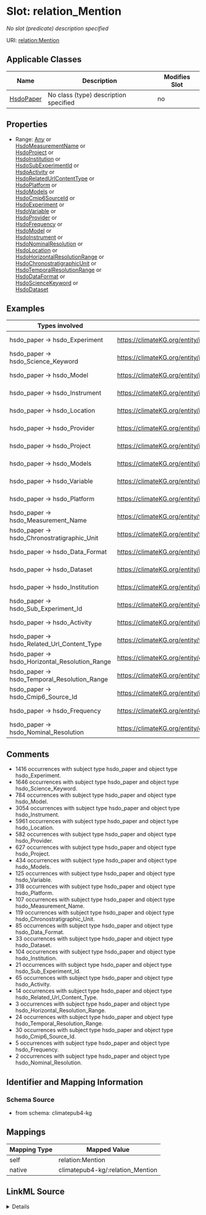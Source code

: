 

# Slot: relation_Mention


_No slot (predicate) description specified_





URI: [relation:Mention](http://relation.org/Mention)



<!-- no inheritance hierarchy -->





## Applicable Classes

| Name | Description | Modifies Slot |
| --- | --- | --- |
| [HsdoPaper](../classes/HsdoPaper.md) | No class (type) description specified |  no  |







## Properties

* Range: [Any](../classes/Any.md)&nbsp;or&nbsp;<br />[HsdoMeasurementName](../classes/HsdoMeasurementName.md)&nbsp;or&nbsp;<br />[HsdoProject](../classes/HsdoProject.md)&nbsp;or&nbsp;<br />[HsdoInstitution](../classes/HsdoInstitution.md)&nbsp;or&nbsp;<br />[HsdoSubExperimentId](../classes/HsdoSubExperimentId.md)&nbsp;or&nbsp;<br />[HsdoActivity](../classes/HsdoActivity.md)&nbsp;or&nbsp;<br />[HsdoRelatedUrlContentType](../classes/HsdoRelatedUrlContentType.md)&nbsp;or&nbsp;<br />[HsdoPlatform](../classes/HsdoPlatform.md)&nbsp;or&nbsp;<br />[HsdoModels](../classes/HsdoModels.md)&nbsp;or&nbsp;<br />[HsdoCmip6SourceId](../classes/HsdoCmip6SourceId.md)&nbsp;or&nbsp;<br />[HsdoExperiment](../classes/HsdoExperiment.md)&nbsp;or&nbsp;<br />[HsdoVariable](../classes/HsdoVariable.md)&nbsp;or&nbsp;<br />[HsdoProvider](../classes/HsdoProvider.md)&nbsp;or&nbsp;<br />[HsdoFrequency](../classes/HsdoFrequency.md)&nbsp;or&nbsp;<br />[HsdoModel](../classes/HsdoModel.md)&nbsp;or&nbsp;<br />[HsdoInstrument](../classes/HsdoInstrument.md)&nbsp;or&nbsp;<br />[HsdoNominalResolution](../classes/HsdoNominalResolution.md)&nbsp;or&nbsp;<br />[HsdoLocation](../classes/HsdoLocation.md)&nbsp;or&nbsp;<br />[HsdoHorizontalResolutionRange](../classes/HsdoHorizontalResolutionRange.md)&nbsp;or&nbsp;<br />[HsdoChronostratigraphicUnit](../classes/HsdoChronostratigraphicUnit.md)&nbsp;or&nbsp;<br />[HsdoTemporalResolutionRange](../classes/HsdoTemporalResolutionRange.md)&nbsp;or&nbsp;<br />[HsdoDataFormat](../classes/HsdoDataFormat.md)&nbsp;or&nbsp;<br />[HsdoScienceKeyword](../classes/HsdoScienceKeyword.md)&nbsp;or&nbsp;<br />[HsdoDataset](../classes/HsdoDataset.md)






## Examples

| Types involved | Subject | Predicate | Object |
| --- | --- | --- | --- |
| hsdo_paper → hsdo_Experiment | https://climateKG.org/entity/initial_3 | relation:Mention | https://climateKG.org/entity/878e70de-f929-4d2f-9325-145ca95787e9 |
| hsdo_paper → hsdo_Science_Keyword | https://climateKG.org/entity/initial_3 | relation:Mention | https://climateKG.org/entity/d6aec072-daf9-4f96-b667-6c7831cf6bdd |
| hsdo_paper → hsdo_Model | https://climateKG.org/entity/initial_3 | relation:Mention | https://climateKG.org/entity/3fe9c479-3cb5-45bf-8f4d-637282dccfa3 |
| hsdo_paper → hsdo_Instrument | https://climateKG.org/entity/initial_3 | relation:Mention | https://climateKG.org/entity/ba008542-5c6f-462a-8ddf-21e54cbf3034 |
| hsdo_paper → hsdo_Location | https://climateKG.org/entity/initial_3 | relation:Mention | https://climateKG.org/entity/fa0ec8a7-ebed-4f2d-834b-1fa6a1c2e0ed |
| hsdo_paper → hsdo_Provider | https://climateKG.org/entity/initial_2 | relation:Mention | https://climateKG.org/entity/d738d343-0440-4258-850d-107f9cd8072c |
| hsdo_paper → hsdo_Project | https://climateKG.org/entity/initial_3 | relation:Mention | https://climateKG.org/entity/4ea1b3cc-d4d2-4803-a416-753cdd1ec451 |
| hsdo_paper → hsdo_Models | https://climateKG.org/entity/initial_3 | relation:Mention | https://climateKG.org/entity/b0346391-1b8a-41b8-9427-ff6e314fa06d |
| hsdo_paper → hsdo_Variable | https://climateKG.org/entity/initial_2 | relation:Mention | https://climateKG.org/entity/ba70b595-5263-4ffd-97a2-f86ba91681ae |
| hsdo_paper → hsdo_Platform | https://climateKG.org/entity/initial_2 | relation:Mention | https://climateKG.org/entity/a9c4dcab-bbd0-4f67-b2c0-bbbe71b8245e |
| hsdo_paper → hsdo_Measurement_Name | https://climateKG.org/entity/f5e16581be56679d091bec59956504b6c3e30239 | relation:Mention | https://climateKG.org/entity/fabeb7da-9d33-450e-83b0-5c3651d1e4a1 |
| hsdo_paper → hsdo_Chronostratigraphic_Unit | https://climateKG.org/entity/fb813628076a23fecc28f478f08a09ebdee33b0f | relation:Mention | https://climateKG.org/entity/c7e7fb38-44ef-4c5b-aa1d-b3fdcf89d838 |
| hsdo_paper → hsdo_Data_Format | https://climateKG.org/entity/initial_2 | relation:Mention | https://climateKG.org/entity/ac392872-1571-4bfd-94dd-81f93d9f1fd0 |
| hsdo_paper → hsdo_Dataset | https://climateKG.org/entity/initial_3 | relation:Mention | https://climateKG.org/entity/a0b26420-3a13-4742-8d6f-391dc5c49d64 |
| hsdo_paper → hsdo_Institution | https://climateKG.org/entity/initial_3 | relation:Mention | https://climateKG.org/entity/e8df7edd-a176-45c9-8515-3a520948ef63 |
| hsdo_paper → hsdo_Sub_Experiment_Id | https://climateKG.org/entity/e6047f024856646877a812ee5a3f3848a9830b49 | relation:Mention | https://climateKG.org/entity/3bc6fedc-c5a4-4986-bec2-eacc7b75a5dd |
| hsdo_paper → hsdo_Activity | https://climateKG.org/entity/initial_2 | relation:Mention | https://climateKG.org/entity/68885007-d975-4f24-bdd5-dd19b246bdf6 |
| hsdo_paper → hsdo_Related_Url_Content_Type | https://climateKG.org/entity/f71f5612d64efcb9af7ebc9cd2e550d6d053e5a7 | relation:Mention | https://climateKG.org/entity/86b8b121-d710-4c5b-84b0-7b40717f6c76 |
| hsdo_paper → hsdo_Horizontal_Resolution_Range | https://climateKG.org/entity/c3ff320aa72c7e29d067731f19e847505567c120 | relation:Mention | https://climateKG.org/entity/1499785c-8b74-45f4-bbf7-19d2d4e43b2f |
| hsdo_paper → hsdo_Temporal_Resolution_Range | https://climateKG.org/entity/f1c594d8410ba7bf74732bfa710f08a935511a7d | relation:Mention | https://climateKG.org/entity/7c5420a6-94e2-40ca-9dff-20309090d327 |
| hsdo_paper → hsdo_Cmip6_Source_Id | https://climateKG.org/entity/initial_2 | relation:Mention | https://climateKG.org/entity/df0ba39b-7461-4cee-8660-c80fee72e96b |
| hsdo_paper → hsdo_Frequency | https://climateKG.org/entity/c3ff320aa72c7e29d067731f19e847505567c120 | relation:Mention | https://climateKG.org/entity/8e4900ff-c7bc-47a1-aa55-a8892696d769 |
| hsdo_paper → hsdo_Nominal_Resolution | https://climateKG.org/entity/cd3e2817ca55a23192a862920ac38ad5c06e2adf | relation:Mention | https://climateKG.org/entity/82a2971f-82eb-46aa-8d70-1343570edba8 |


## Comments

* 1416 occurrences with subject type hsdo_paper and object type hsdo_Experiment.
* 1646 occurrences with subject type hsdo_paper and object type hsdo_Science_Keyword.
* 784 occurrences with subject type hsdo_paper and object type hsdo_Model.
* 3054 occurrences with subject type hsdo_paper and object type hsdo_Instrument.
* 5961 occurrences with subject type hsdo_paper and object type hsdo_Location.
* 582 occurrences with subject type hsdo_paper and object type hsdo_Provider.
* 627 occurrences with subject type hsdo_paper and object type hsdo_Project.
* 434 occurrences with subject type hsdo_paper and object type hsdo_Models.
* 125 occurrences with subject type hsdo_paper and object type hsdo_Variable.
* 318 occurrences with subject type hsdo_paper and object type hsdo_Platform.
* 107 occurrences with subject type hsdo_paper and object type hsdo_Measurement_Name.
* 119 occurrences with subject type hsdo_paper and object type hsdo_Chronostratigraphic_Unit.
* 85 occurrences with subject type hsdo_paper and object type hsdo_Data_Format.
* 33 occurrences with subject type hsdo_paper and object type hsdo_Dataset.
* 104 occurrences with subject type hsdo_paper and object type hsdo_Institution.
* 21 occurrences with subject type hsdo_paper and object type hsdo_Sub_Experiment_Id.
* 65 occurrences with subject type hsdo_paper and object type hsdo_Activity.
* 14 occurrences with subject type hsdo_paper and object type hsdo_Related_Url_Content_Type.
* 3 occurrences with subject type hsdo_paper and object type hsdo_Horizontal_Resolution_Range.
* 24 occurrences with subject type hsdo_paper and object type hsdo_Temporal_Resolution_Range.
* 30 occurrences with subject type hsdo_paper and object type hsdo_Cmip6_Source_Id.
* 5 occurrences with subject type hsdo_paper and object type hsdo_Frequency.
* 2 occurrences with subject type hsdo_paper and object type hsdo_Nominal_Resolution.

## Identifier and Mapping Information







### Schema Source


* from schema: climatepub4-kg




## Mappings

| Mapping Type | Mapped Value |
| ---  | ---  |
| self | relation:Mention |
| native | climatepub4-kg/:relation_Mention |




## LinkML Source

<details>
```yaml
name: relation_Mention
description: No slot (predicate) description specified
comments:
- 1416 occurrences with subject type hsdo_paper and object type hsdo_Experiment.
- 1646 occurrences with subject type hsdo_paper and object type hsdo_Science_Keyword.
- 784 occurrences with subject type hsdo_paper and object type hsdo_Model.
- 3054 occurrences with subject type hsdo_paper and object type hsdo_Instrument.
- 5961 occurrences with subject type hsdo_paper and object type hsdo_Location.
- 582 occurrences with subject type hsdo_paper and object type hsdo_Provider.
- 627 occurrences with subject type hsdo_paper and object type hsdo_Project.
- 434 occurrences with subject type hsdo_paper and object type hsdo_Models.
- 125 occurrences with subject type hsdo_paper and object type hsdo_Variable.
- 318 occurrences with subject type hsdo_paper and object type hsdo_Platform.
- 107 occurrences with subject type hsdo_paper and object type hsdo_Measurement_Name.
- 119 occurrences with subject type hsdo_paper and object type hsdo_Chronostratigraphic_Unit.
- 85 occurrences with subject type hsdo_paper and object type hsdo_Data_Format.
- 33 occurrences with subject type hsdo_paper and object type hsdo_Dataset.
- 104 occurrences with subject type hsdo_paper and object type hsdo_Institution.
- 21 occurrences with subject type hsdo_paper and object type hsdo_Sub_Experiment_Id.
- 65 occurrences with subject type hsdo_paper and object type hsdo_Activity.
- 14 occurrences with subject type hsdo_paper and object type hsdo_Related_Url_Content_Type.
- 3 occurrences with subject type hsdo_paper and object type hsdo_Horizontal_Resolution_Range.
- 24 occurrences with subject type hsdo_paper and object type hsdo_Temporal_Resolution_Range.
- 30 occurrences with subject type hsdo_paper and object type hsdo_Cmip6_Source_Id.
- 5 occurrences with subject type hsdo_paper and object type hsdo_Frequency.
- 2 occurrences with subject type hsdo_paper and object type hsdo_Nominal_Resolution.
examples:
- description: hsdo_paper → hsdo_Experiment
  object:
    example_object: https://climateKG.org/entity/878e70de-f929-4d2f-9325-145ca95787e9
    example_object_type: hsdo_Experiment
    example_predicate: relation:Mention
    example_subject: https://climateKG.org/entity/initial_3
    example_subject_type: hsdo_paper
- description: hsdo_paper → hsdo_Science_Keyword
  object:
    example_object: https://climateKG.org/entity/d6aec072-daf9-4f96-b667-6c7831cf6bdd
    example_object_type: hsdo_Science_Keyword
    example_predicate: relation:Mention
    example_subject: https://climateKG.org/entity/initial_3
    example_subject_type: hsdo_paper
- description: hsdo_paper → hsdo_Model
  object:
    example_object: https://climateKG.org/entity/3fe9c479-3cb5-45bf-8f4d-637282dccfa3
    example_object_type: hsdo_Model
    example_predicate: relation:Mention
    example_subject: https://climateKG.org/entity/initial_3
    example_subject_type: hsdo_paper
- description: hsdo_paper → hsdo_Instrument
  object:
    example_object: https://climateKG.org/entity/ba008542-5c6f-462a-8ddf-21e54cbf3034
    example_object_type: hsdo_Instrument
    example_predicate: relation:Mention
    example_subject: https://climateKG.org/entity/initial_3
    example_subject_type: hsdo_paper
- description: hsdo_paper → hsdo_Location
  object:
    example_object: https://climateKG.org/entity/fa0ec8a7-ebed-4f2d-834b-1fa6a1c2e0ed
    example_object_type: hsdo_Location
    example_predicate: relation:Mention
    example_subject: https://climateKG.org/entity/initial_3
    example_subject_type: hsdo_paper
- description: hsdo_paper → hsdo_Provider
  object:
    example_object: https://climateKG.org/entity/d738d343-0440-4258-850d-107f9cd8072c
    example_object_type: hsdo_Provider
    example_predicate: relation:Mention
    example_subject: https://climateKG.org/entity/initial_2
    example_subject_type: hsdo_paper
- description: hsdo_paper → hsdo_Project
  object:
    example_object: https://climateKG.org/entity/4ea1b3cc-d4d2-4803-a416-753cdd1ec451
    example_object_type: hsdo_Project
    example_predicate: relation:Mention
    example_subject: https://climateKG.org/entity/initial_3
    example_subject_type: hsdo_paper
- description: hsdo_paper → hsdo_Models
  object:
    example_object: https://climateKG.org/entity/b0346391-1b8a-41b8-9427-ff6e314fa06d
    example_object_type: hsdo_Models
    example_predicate: relation:Mention
    example_subject: https://climateKG.org/entity/initial_3
    example_subject_type: hsdo_paper
- description: hsdo_paper → hsdo_Variable
  object:
    example_object: https://climateKG.org/entity/ba70b595-5263-4ffd-97a2-f86ba91681ae
    example_object_type: hsdo_Variable
    example_predicate: relation:Mention
    example_subject: https://climateKG.org/entity/initial_2
    example_subject_type: hsdo_paper
- description: hsdo_paper → hsdo_Platform
  object:
    example_object: https://climateKG.org/entity/a9c4dcab-bbd0-4f67-b2c0-bbbe71b8245e
    example_object_type: hsdo_Platform
    example_predicate: relation:Mention
    example_subject: https://climateKG.org/entity/initial_2
    example_subject_type: hsdo_paper
- description: hsdo_paper → hsdo_Measurement_Name
  object:
    example_object: https://climateKG.org/entity/fabeb7da-9d33-450e-83b0-5c3651d1e4a1
    example_object_type: hsdo_Measurement_Name
    example_predicate: relation:Mention
    example_subject: https://climateKG.org/entity/f5e16581be56679d091bec59956504b6c3e30239
    example_subject_type: hsdo_paper
- description: hsdo_paper → hsdo_Chronostratigraphic_Unit
  object:
    example_object: https://climateKG.org/entity/c7e7fb38-44ef-4c5b-aa1d-b3fdcf89d838
    example_object_type: hsdo_Chronostratigraphic_Unit
    example_predicate: relation:Mention
    example_subject: https://climateKG.org/entity/fb813628076a23fecc28f478f08a09ebdee33b0f
    example_subject_type: hsdo_paper
- description: hsdo_paper → hsdo_Data_Format
  object:
    example_object: https://climateKG.org/entity/ac392872-1571-4bfd-94dd-81f93d9f1fd0
    example_object_type: hsdo_Data_Format
    example_predicate: relation:Mention
    example_subject: https://climateKG.org/entity/initial_2
    example_subject_type: hsdo_paper
- description: hsdo_paper → hsdo_Dataset
  object:
    example_object: https://climateKG.org/entity/a0b26420-3a13-4742-8d6f-391dc5c49d64
    example_object_type: hsdo_Dataset
    example_predicate: relation:Mention
    example_subject: https://climateKG.org/entity/initial_3
    example_subject_type: hsdo_paper
- description: hsdo_paper → hsdo_Institution
  object:
    example_object: https://climateKG.org/entity/e8df7edd-a176-45c9-8515-3a520948ef63
    example_object_type: hsdo_Institution
    example_predicate: relation:Mention
    example_subject: https://climateKG.org/entity/initial_3
    example_subject_type: hsdo_paper
- description: hsdo_paper → hsdo_Sub_Experiment_Id
  object:
    example_object: https://climateKG.org/entity/3bc6fedc-c5a4-4986-bec2-eacc7b75a5dd
    example_object_type: hsdo_Sub_Experiment_Id
    example_predicate: relation:Mention
    example_subject: https://climateKG.org/entity/e6047f024856646877a812ee5a3f3848a9830b49
    example_subject_type: hsdo_paper
- description: hsdo_paper → hsdo_Activity
  object:
    example_object: https://climateKG.org/entity/68885007-d975-4f24-bdd5-dd19b246bdf6
    example_object_type: hsdo_Activity
    example_predicate: relation:Mention
    example_subject: https://climateKG.org/entity/initial_2
    example_subject_type: hsdo_paper
- description: hsdo_paper → hsdo_Related_Url_Content_Type
  object:
    example_object: https://climateKG.org/entity/86b8b121-d710-4c5b-84b0-7b40717f6c76
    example_object_type: hsdo_Related_Url_Content_Type
    example_predicate: relation:Mention
    example_subject: https://climateKG.org/entity/f71f5612d64efcb9af7ebc9cd2e550d6d053e5a7
    example_subject_type: hsdo_paper
- description: hsdo_paper → hsdo_Horizontal_Resolution_Range
  object:
    example_object: https://climateKG.org/entity/1499785c-8b74-45f4-bbf7-19d2d4e43b2f
    example_object_type: hsdo_Horizontal_Resolution_Range
    example_predicate: relation:Mention
    example_subject: https://climateKG.org/entity/c3ff320aa72c7e29d067731f19e847505567c120
    example_subject_type: hsdo_paper
- description: hsdo_paper → hsdo_Temporal_Resolution_Range
  object:
    example_object: https://climateKG.org/entity/7c5420a6-94e2-40ca-9dff-20309090d327
    example_object_type: hsdo_Temporal_Resolution_Range
    example_predicate: relation:Mention
    example_subject: https://climateKG.org/entity/f1c594d8410ba7bf74732bfa710f08a935511a7d
    example_subject_type: hsdo_paper
- description: hsdo_paper → hsdo_Cmip6_Source_Id
  object:
    example_object: https://climateKG.org/entity/df0ba39b-7461-4cee-8660-c80fee72e96b
    example_object_type: hsdo_Cmip6_Source_Id
    example_predicate: relation:Mention
    example_subject: https://climateKG.org/entity/initial_2
    example_subject_type: hsdo_paper
- description: hsdo_paper → hsdo_Frequency
  object:
    example_object: https://climateKG.org/entity/8e4900ff-c7bc-47a1-aa55-a8892696d769
    example_object_type: hsdo_Frequency
    example_predicate: relation:Mention
    example_subject: https://climateKG.org/entity/c3ff320aa72c7e29d067731f19e847505567c120
    example_subject_type: hsdo_paper
- description: hsdo_paper → hsdo_Nominal_Resolution
  object:
    example_object: https://climateKG.org/entity/82a2971f-82eb-46aa-8d70-1343570edba8
    example_object_type: hsdo_Nominal_Resolution
    example_predicate: relation:Mention
    example_subject: https://climateKG.org/entity/cd3e2817ca55a23192a862920ac38ad5c06e2adf
    example_subject_type: hsdo_paper
from_schema: climatepub4-kg
rank: 1000
slot_uri: relation:Mention
alias: relation_Mention
domain_of:
- hsdo_paper
range: Any
any_of:
- range: hsdo_Measurement_Name
- range: hsdo_Project
- range: hsdo_Institution
- range: hsdo_Sub_Experiment_Id
- range: hsdo_Activity
- range: hsdo_Related_Url_Content_Type
- range: hsdo_Platform
- range: hsdo_Models
- range: hsdo_Cmip6_Source_Id
- range: hsdo_Experiment
- range: hsdo_Variable
- range: hsdo_Provider
- range: hsdo_Frequency
- range: hsdo_Model
- range: hsdo_Instrument
- range: hsdo_Nominal_Resolution
- range: hsdo_Location
- range: hsdo_Horizontal_Resolution_Range
- range: hsdo_Chronostratigraphic_Unit
- range: hsdo_Temporal_Resolution_Range
- range: hsdo_Data_Format
- range: hsdo_Science_Keyword
- range: hsdo_Dataset

```
</details>
